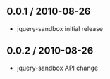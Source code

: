 
0.0.1 / 2010-08-26
------------------

* jquery-sandbox initial release


0.0.2 / 2010-08-26
------------------

* jquery-sandbox API change

